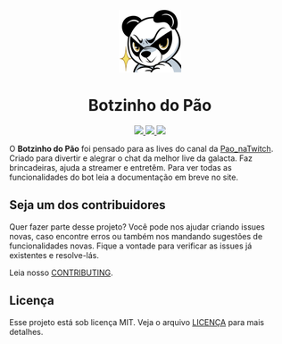 <p align="center">
  <img src=".github/assets/panda.png">
  <h1 align="center">Botzinho do Pão</h1>
</p>
<p align="center">
  <a href="https://github.com/zBreadz/botzinho_dopao/actions/workflows/ci.yml">
    <img src="https://github.com/zBreadz/botzinho_dopao/actions/workflows/ci.yml/badge.svg">
  </a>
  <a href="https://github.com/prettier/prettier">
    <img src="https://img.shields.io/badge/code_style-prettier-ff69b4.svg">
  </a>
  <a href="https://github.com/airbnb/javascript">
    <img src="https://badgen.net/badge/style/Airbnb/ff5a5f?icon=airbnb">
  </a>
</p>

O **Botzinho do Pão** foi pensado para as lives do canal da [Pao_naTwitch][1].
Criado para divertir e alegrar o chat da melhor live da galacta. Faz brincadeiras,
ajuda a streamer e entretêm. Para ver todas as funcionalidades do bot leia a documentação em breve no site.

## Seja um dos contribuidores

Quer fazer parte desse projeto? Você pode nos ajudar criando issues novas, caso encontre erros
ou também nos mandando sugestões de funcionalidades novas. Fique a vontade para verificar as issues
já existentes e resolve-lás.

Leia nosso [CONTRIBUTING][3].

## Licença

Esse projeto está sob licença MIT. Veja o arquivo [LICENÇA](LICENSE) para mais detalhes.

[1]: https://twitch.tv/pao_natwitch
[2]: IN_CONSTRUCTION
[3]: .github/CONTRIBUTING.md
